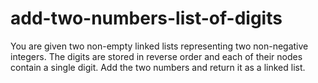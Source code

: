 # add-two-numbers-list-of-digits
You are given two non-empty linked lists representing two non-negative integers. The digits are stored in reverse order and each of their nodes contain a single digit. Add the two numbers and return it as a linked list.
